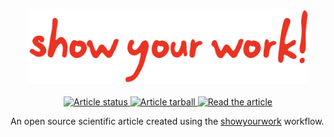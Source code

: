 <p align="center">
<a href="https://github.com/showyourwork/showyourwork">
<img width = "450" src="https://raw.githubusercontent.com/showyourwork/.github/main/images/showyourwork.png" alt="showyourwork"/>
</a>
<br>
<br>
<a href="https://github.com/HealthyPear/showyourwork_JCAP_template/actions/workflows/build.yml">
<img src="https://github.com/HealthyPear/showyourwork_JCAP_template/actions/workflows/build.yml/badge.svg?branch=main" alt="Article status"/>
</a>
<a href="https://github.com/HealthyPear/showyourwork_JCAP_template/raw/main-pdf/arxiv.tar.gz">
<img src="https://img.shields.io/badge/article-tarball-blue.svg?style=flat" alt="Article tarball"/>
</a>
<a href="https://github.com/HealthyPear/showyourwork_JCAP_template/raw/main-pdf/ms.pdf">
<img src="https://img.shields.io/badge/article-pdf-blue.svg?style=flat" alt="Read the article"/>
</a>
</p>

An open source scientific article created using the [showyourwork](https://github.com/showyourwork/showyourwork) workflow.
